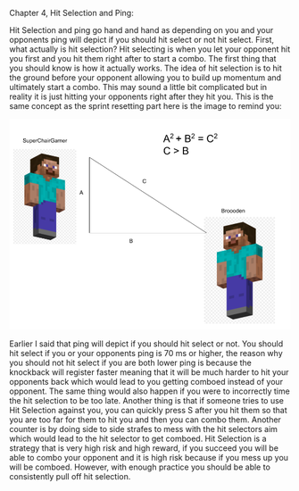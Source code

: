Chapter 4, Hit Selection and Ping:

Hit Selection and ping go hand and hand as depending on you and your opponents ping will depict if you should hit select or not hit select. First, what actually is hit selection? Hit selecting is when you let your opponent hit you first and you hit them right after to start a combo. The first thing that you should know is how it actually works. The idea of hit selection is to hit the ground before your opponent allowing you to build up momentum and ultimately start a combo. This may sound a little bit complicated but in reality it is just hitting your opponents right after they hit you. This is the same concept as the sprint resetting part here is the image to remind you:

![alt text](images/Baboon.png)

Earlier I said that ping will depict if you should hit select or not. You should hit select if you or your opponents ping is 70 ms or higher, the reason why you should not hit select if you are both lower ping is because the knockback will register faster meaning that it will be much harder to hit your opponents back which would lead to you getting comboed instead of your opponent. The same thing would also happen if you were to incorrectly time the hit selection to be too late. Another thing is that if someone tries to use Hit Selection against you, you can quickly press S after you hit them so that you are too far for them to hit you and then you can combo them. Another counter is by doing side to side strafes to mess with the hit selectors aim which would lead to the hit selector to get comboed. Hit Selection is a strategy that is very high risk and high reward, if you succeed you will be able to combo your opponent and it is high risk because if you mess up you will be comboed. However, with enough practice you should be able to consistently pull off hit selection. 




